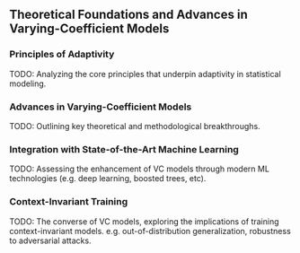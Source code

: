 ## Theoretical Foundations and Advances in Varying-Coefficient Models

### Principles of Adaptivity
TODO: Analyzing the core principles that underpin adaptivity in statistical modeling.

### Advances in Varying-Coefficient Models
TODO: Outlining key theoretical and methodological breakthroughs.

### Integration with State-of-the-Art Machine Learning
TODO: Assessing the enhancement of VC models through modern ML technologies (e.g. deep learning, boosted trees, etc).

### Context-Invariant Training
TODO: The converse of VC models, exploring the implications of training context-invariant models.
e.g. out-of-distribution generalization, robustness to adversarial attacks.